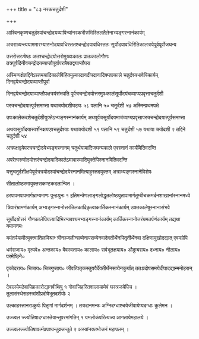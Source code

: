 +++
title = "८३ नरकचतुर्दशी"

+++

आश्विनकृष्णचतुर्दश्यांचन्द्रोदयव्यापिन्यांनरकभीरुभिस्तिलतैलेनाभ्यङ्गस्नानंकार्यम्

अत्ररात्र्यन्त्ययाममारभ्यारुनोदयावधिस्ततश्चन्द्रोदयावधिस्ततः सूर्योदयावधिरितिकालत्रयेपूर्वपूर्वोजघन्य

उत्तरोत्तरःश्रेष्ठः अतश्चन्द्रोदयोत्तरोमुख्यःकालः प्रातःकालोगौणः तत्रपूर्वदिनीवचन्द्रोदयव्याप्तौपूर्वापरत्रैवतद्व्याप्तौपरा

अस्मिन्पक्षेतद्दिनेऽस्तमयादिकालेविहितमुल्कादानदीपदानादिक्म्तत्काले चतुर्दश्यभावेपिकार्यम् दिनद्वयेचन्द्रोदयव्याप्तौपूर्वा

दिनद्वयेचन्द्रोदयाव्याप्तौपक्षत्रयंसंभवति पूर्वत्रचन्द्रोदयोत्तरमुषःकालंसूर्योदयंचव्याप्यप्रवृत्ताचतुर्दशी

परत्रचन्द्रोदयात्पूर्वसमाप्ता यथात्रयोदशीघट्यः ५८ पलानि ५० चतुर्दशी ५७ अस्मिन्प्रथमपक्षे

उषःकालेकदशेचतुर्दशीयुक्तेऽभ्यङ्गस्नानंकार्यम् अथपूर्वत्रसूर्योदयमात्रंव्याप्यप्रवृत्तापरत्रचन्द्रोदयात्पूर्वसमाप्ता

अथवासूर्योदयास्पर्शेनक्षयएवचतुर्दश्याः यथात्रयोदशी ५९ पलानि ५९ चतुर्दशी ५७ यथावा त्रयोदशी २ तद्दिने चतुर्दशी ५४

अत्रपक्षद्वयेपरत्रचन्द्रोदयेभ्यङ्गस्नानम् चतुर्थयामादिजघन्यकाले एवस्नानं कार्यमितिवदन्ति

अपरेत्वरुणोदयोत्तरंचन्द्रोदयादिकालेऽमावास्यादियुक्तेपिस्नानमितिवदन्ति

यत्तुचतुर्दशीक्षयेपूर्वत्रत्रयोदश्यांचन्द्रोदयेस्नानमित्याहुस्तदयुक्तम् अत्राभ्यङ्गस्नानेविशेषः

सीतालोष्ठस्मायुक्तसकण्टकदलान्वित ।

हरपापमपापमार्गभ्राम्यमाणः पुन्हःपुनः १ इतिमन्त्रेणलाङ्गलोद्धृतलोष्ठयुतापामार्गतुम्बीचक्रमर्दनशाखानांस्नानमध्ये

त्रिवारंभ्रामणंकार्यम् अभ्यङ्गस्नानोत्तरंतिलकादिकृत्वाकार्तिकस्नानंकार्यम् उक्तकालेषुस्नानासंभवे

सूर्योदयोत्तरं गौणकालेपियत्यादिभिरप्यवश्यमभ्यङ्गस्नानंकार्यम् कार्तिकस्नानोत्तरंयमतर्पणंकार्यम् तद्यथा यमायनमः

यमंतर्पयामीत्युक्त्वातिलमिश्रान्‍ त्रीनञ्जलीन्सव्येनापसव्येनवादेवतीर्थेनपितृतीर्थेनवा दक्षिणामुखोदद्यात् एवमग्रेपि

धर्मराजाय० मृत्यवे० अन्तकाय० वैवस्वताय० कालाय० सर्वभूतक्षयाय० औदुम्बराय० दध्नाय० नीलाय० परमेष्ठिने०

वृकोदराय० चित्राय० चित्रगुप्ताय० जीवत्पितृकस्तुयवैर्देवतीर्थेनसव्येनकुर्यात् ततःप्रदोषसमयेदीपा‌दद्यान्मनोहरान्‌ ।

देवालयेमठेवापिप्राकारोद्यानवीथिषु १ गोवाजिहस्तिशालायामेवं घस्त्रजयेपिच । तुलासंस्थेसहस्त्रांशौप्रदोषेभूतदर्शयोः २

उल्काहस्तानराःकुर्यः पितृणां मार्गदर्शनम् । तत्रदानमन्त्रः अग्निदग्धाश्चयेजीवायेप्यदग्धाः कुलेमन ।

उज्ज्वल ज्ज्योतिषादग्धास्तेयान्तुपरमांगतिम् १ यमलोकंपरित्यज्य आगतायेमहालये ।

उज्ज्वलज्ज्योतिषावर्त्मप्रपश्यन्तुव्रजन्तुते २ अस्यांनक्तभोजनं महापलम् ।

